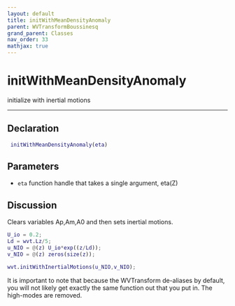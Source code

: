 ```yaml
---
layout: default
title: initWithMeanDensityAnomaly
parent: WVTransformBoussinesq
grand_parent: Classes
nav_order: 33
mathjax: true
---
```


#  initWithMeanDensityAnomaly

initialize with inertial motions


---

## Declaration
```matlab
 initWithMeanDensityAnomaly(eta)
```
## Parameters
+ `eta`  function handle that takes a single argument, eta(Z)

## Discussion

  Clears variables Ap,Am,A0 and then sets inertial motions.
  
  ```matlab
  U_io = 0.2;
  Ld = wvt.Lz/5;
  u_NIO = @(z) U_io*exp((z/Ld));
  v_NIO = @(z) zeros(size(z));
 
  wvt.initWithInertialMotions(u_NIO,v_NIO);
  ```
 
  It is important to note that because the WVTransform
  de-aliases by default, you will not likely get exactly the
  same function out that you put in. The high-modes are
  removed.
 
      
